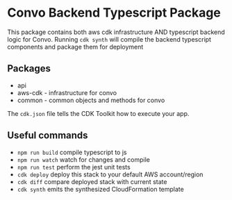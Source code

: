 # Convo Backend Typescript Package

This package contains both aws cdk infrastructure AND typescript backend logic for Convo.
Running `cdk synth` will compile the backend typescript components and package them for deployment

## Packages
* api
* aws-cdk - infrastructure for convo
* common - common objects and methods for convo

The `cdk.json` file tells the CDK Toolkit how to execute your app.

## Useful commands

* `npm run build`   compile typescript to js
* `npm run watch`   watch for changes and compile
* `npm run test`    perform the jest unit tests
* `cdk deploy`      deploy this stack to your default AWS account/region
* `cdk diff`        compare deployed stack with current state
* `cdk synth`       emits the synthesized CloudFormation template
